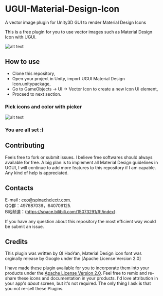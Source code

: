 # UGUI-Material-Design-Icon
A vector image plugin for Unity3D GUI to render Material Design Icons

This is a free plugin for you to use vector images such as Material Design Icon with UGUI.
   
![alt text](https://raw.githubusercontent.com/SPINACHCEO/UGUI-Material-Design-Icon/master/Images/scene.png)

## How to use
 - Clone this repository,
 - Open your project in Unity, import UGUI Material Design Icon.unitypackage,
 - Go to GameObjects -> UI -> Vector Icon to create a new Icon UI element,
 - Proceed to next section.

### Pick icons and color with picker
![alt text](https://raw.githubusercontent.com/SPINACHCEO/UGUI-Material-Design-Icon/master/Images/element-pickers.png)


### You are all set :)

## Contributing
Feels free to fork or submit issues.
I believe free softwares should always available for free. A big plan is to implement all Material Design guidelines in UGUI, I will continue to add more features to this repository if I am capable. Any kind of help is appreciated.

## Contacts
E-mail : ceo@spinachelectr.com.   
QQ群：497687036，640706125.       
B站频道：(https://space.bilibili.com/15073291/#!/index).   

If you have any question about this repository the most efficient way would be submit an issue.

## Credits
This plugin was written by QI HaoYan,
Material Design icon font was orginally release by Google under the [Apache License Version 2.0]

I have made these plugin available for you to incorporate them into your products under the [Apache License Version 2.0](http://www.apache.org/licenses/LICENSE-2.0.txt). Feel free to remix and re-share these icons and documentation in your products.
I'd love attribution in your app's *about* screen, but it's not required. The only thing I ask is that you not re-sell these Plugins.
